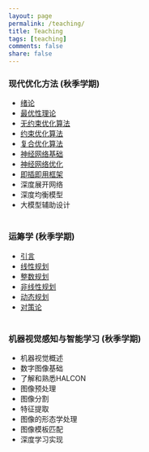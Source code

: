 ```yaml
---
layout: page
permalink: /teaching/
title: Teaching
tags: [teaching]
comments: false
share: false
---
```




### 现代优化方法 (秋季学期)

- <a href="../teaching/现代优化方法/绪论.pdf" class="textlink" target="_blank">绪论 </a> <br>
- <a href="../teaching/现代优化方法/最优化理论.pdf" class="textlink" target="_blank">最优性理论 </a> <br>
- <a href="../teaching/现代优化方法/无约束优化算法.pdf" class="textlink" target="_blank">无约束优化算法 </a> <br>
- <a href="../teaching/现代优化方法/约束优化算法.pdf" class="textlink" target="_blank">约束优化算法 </a> <br>
- <a href="../teaching/现代优化方法/复合优化算法.pdf" class="textlink" target="_blank">复合优化算法 </a> <br>
- <a href="../teaching/现代优化方法/神经网络基础.pdf" class="textlink" target="_blank">神经网络基础 </a> <br>
- <a href="../teaching/现代优化方法/神经网络优化.pdf" class="textlink" target="_blank">神经网络优化 </a>  <br>
- <a href="../teaching/现代优化方法/即插即用框架.pdf" class="textlink" target="_blank">即插即用框架 </a> <br>
- 深度展开网络 <br>
- 深度均衡模型 <br>
- 大模型辅助设计<br><br>




### 运筹学 (秋季学期)

- <a href="../teaching/运筹学/引言.pdf" class="textlink" target="_blank">引言 </a> <br>
- <a href="../teaching/运筹学/线性规划.pdf" class="textlink" target="_blank">线性规划  </a> <br>
- <a href="../teaching/运筹学/整数规划.pdf" class="textlink" target="_blank">整数规划 </a> <br>
- <a href="../teaching/运筹学/非线性规划.pdf" class="textlink" target="_blank">非线性规划 </a> <br>
- <a href="../teaching/运筹学/动态规划.pdf" class="textlink" target="_blank">动态规划 </a> <br>
- <a href="../teaching/运筹学/对策论.pdf" class="textlink" target="_blank">对策论 </a> <br><br>


### 机器视觉感知与智能学习 (秋季学期)

- 机器视觉概述 <br>
- 数字图像基础 <br>
- 了解和熟悉HALCON <br>
- 图像预处理 <br>
- 图像分割 <br>
- 特征提取 <br>
- 图像的形态学处理 <br>
- 图像模板匹配 <br>
- 深度学习实现 <br>
  
